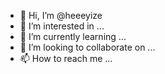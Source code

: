 - 👋 Hi, I’m @heeeyize
- 👀 I’m interested in ...
- 🌱 I’m currently learning ...
- 💞️ I’m looking to collaborate on ...
- 📫 How to reach me ...

<!---
heeeyize/heeeyize is a ✨ special ✨ repository because its `README.md` (this file) appears on your GitHub profile.
You can click the Preview link to take a look at your changes.
--->
